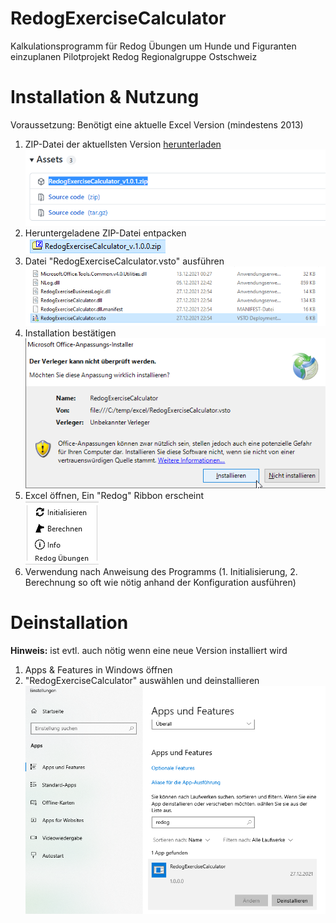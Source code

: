 # RedogExerciseCalculator
Kalkulationsprogramm für Redog Übungen um Hunde und Figuranten einzuplanen
Pilotprojekt Redog Regionalgruppe Ostschweiz

# Installation & Nutzung
Voraussetzung: Benötigt eine aktuelle Excel Version (mindestens 2013)

1. ZIP-Datei der aktuellsten Version [herunterladen](https://github.com/mimeie/RedogExerciseCalculator/releases/latest)<br/>![](https://github.com/mimeie/RedogExerciseCalculator/blob/master/Dokumentation/ReleaseScreenshot.png)
2. Heruntergeladene ZIP-Datei entpacken<br/>![](https://github.com/mimeie/RedogExerciseCalculator/blob/master/Dokumentation/Zip-Image.png)
4. Datei "RedogExerciseCalculator.vsto" ausführen<br/>![](https://github.com/mimeie/RedogExerciseCalculator/blob/master/Dokumentation/VSTO-Click.png)
5. Installation bestätigen<br/>![](https://github.com/mimeie/RedogExerciseCalculator/blob/master/Dokumentation/AddIn-Installation.png)
6. Excel öffnen, Ein "Redog" Ribbon erscheint<br/>![](https://github.com/mimeie/RedogExerciseCalculator/blob/master/Dokumentation/ExcelRibbon.png)
7. Verwendung nach Anweisung des Programms (1. Initialisierung, 2. Berechnung so oft wie nötig anhand der Konfiguration ausführen)



# Deinstallation
**Hinweis:** ist evtl. auch nötig wenn eine neue Version installiert wird 
1. Apps & Features in Windows öffnen
2. "RedogExerciseCalculator" auswählen und deinstallieren<br/>![](https://github.com/mimeie/RedogExerciseCalculator/blob/master/Dokumentation/Addin-Delete.png)


